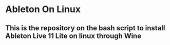 # Ableton On Linux

## This is the repository on the bash script to install Ableton Live 11 Lite on linux through Wine


